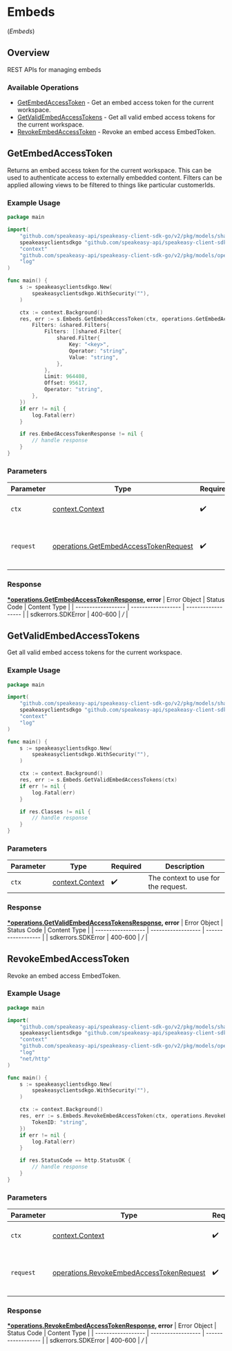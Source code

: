 # Embeds
(*Embeds*)

## Overview

REST APIs for managing embeds

### Available Operations

* [GetEmbedAccessToken](#getembedaccesstoken) - Get an embed access token for the current workspace.
* [GetValidEmbedAccessTokens](#getvalidembedaccesstokens) - Get all valid embed access tokens for the current workspace.
* [RevokeEmbedAccessToken](#revokeembedaccesstoken) - Revoke an embed access EmbedToken.

## GetEmbedAccessToken

Returns an embed access token for the current workspace. This can be used to authenticate access to externally embedded content.
Filters can be applied allowing views to be filtered to things like particular customerIds.

### Example Usage

```go
package main

import(
	"github.com/speakeasy-api/speakeasy-client-sdk-go/v2/pkg/models/shared"
	speakeasyclientsdkgo "github.com/speakeasy-api/speakeasy-client-sdk-go/v2"
	"context"
	"github.com/speakeasy-api/speakeasy-client-sdk-go/v2/pkg/models/operations"
	"log"
)

func main() {
    s := speakeasyclientsdkgo.New(
        speakeasyclientsdkgo.WithSecurity(""),
    )

    ctx := context.Background()
    res, err := s.Embeds.GetEmbedAccessToken(ctx, operations.GetEmbedAccessTokenRequest{
        Filters: &shared.Filters{
            Filters: []shared.Filter{
                shared.Filter{
                    Key: "<key>",
                    Operator: "string",
                    Value: "string",
                },
            },
            Limit: 964408,
            Offset: 95617,
            Operator: "string",
        },
    })
    if err != nil {
        log.Fatal(err)
    }

    if res.EmbedAccessTokenResponse != nil {
        // handle response
    }
}
```

### Parameters

| Parameter                                                                                          | Type                                                                                               | Required                                                                                           | Description                                                                                        |
| -------------------------------------------------------------------------------------------------- | -------------------------------------------------------------------------------------------------- | -------------------------------------------------------------------------------------------------- | -------------------------------------------------------------------------------------------------- |
| `ctx`                                                                                              | [context.Context](https://pkg.go.dev/context#Context)                                              | :heavy_check_mark:                                                                                 | The context to use for the request.                                                                |
| `request`                                                                                          | [operations.GetEmbedAccessTokenRequest](../../pkg/models/operations/getembedaccesstokenrequest.md) | :heavy_check_mark:                                                                                 | The request object to use for the request.                                                         |


### Response

**[*operations.GetEmbedAccessTokenResponse](../../pkg/models/operations/getembedaccesstokenresponse.md), error**
| Error Object       | Status Code        | Content Type       |
| ------------------ | ------------------ | ------------------ |
| sdkerrors.SDKError | 400-600            | */*                |

## GetValidEmbedAccessTokens

Get all valid embed access tokens for the current workspace.

### Example Usage

```go
package main

import(
	"github.com/speakeasy-api/speakeasy-client-sdk-go/v2/pkg/models/shared"
	speakeasyclientsdkgo "github.com/speakeasy-api/speakeasy-client-sdk-go/v2"
	"context"
	"log"
)

func main() {
    s := speakeasyclientsdkgo.New(
        speakeasyclientsdkgo.WithSecurity(""),
    )

    ctx := context.Background()
    res, err := s.Embeds.GetValidEmbedAccessTokens(ctx)
    if err != nil {
        log.Fatal(err)
    }

    if res.Classes != nil {
        // handle response
    }
}
```

### Parameters

| Parameter                                             | Type                                                  | Required                                              | Description                                           |
| ----------------------------------------------------- | ----------------------------------------------------- | ----------------------------------------------------- | ----------------------------------------------------- |
| `ctx`                                                 | [context.Context](https://pkg.go.dev/context#Context) | :heavy_check_mark:                                    | The context to use for the request.                   |


### Response

**[*operations.GetValidEmbedAccessTokensResponse](../../pkg/models/operations/getvalidembedaccesstokensresponse.md), error**
| Error Object       | Status Code        | Content Type       |
| ------------------ | ------------------ | ------------------ |
| sdkerrors.SDKError | 400-600            | */*                |

## RevokeEmbedAccessToken

Revoke an embed access EmbedToken.

### Example Usage

```go
package main

import(
	"github.com/speakeasy-api/speakeasy-client-sdk-go/v2/pkg/models/shared"
	speakeasyclientsdkgo "github.com/speakeasy-api/speakeasy-client-sdk-go/v2"
	"context"
	"github.com/speakeasy-api/speakeasy-client-sdk-go/v2/pkg/models/operations"
	"log"
	"net/http"
)

func main() {
    s := speakeasyclientsdkgo.New(
        speakeasyclientsdkgo.WithSecurity(""),
    )

    ctx := context.Background()
    res, err := s.Embeds.RevokeEmbedAccessToken(ctx, operations.RevokeEmbedAccessTokenRequest{
        TokenID: "string",
    })
    if err != nil {
        log.Fatal(err)
    }

    if res.StatusCode == http.StatusOK {
        // handle response
    }
}
```

### Parameters

| Parameter                                                                                                | Type                                                                                                     | Required                                                                                                 | Description                                                                                              |
| -------------------------------------------------------------------------------------------------------- | -------------------------------------------------------------------------------------------------------- | -------------------------------------------------------------------------------------------------------- | -------------------------------------------------------------------------------------------------------- |
| `ctx`                                                                                                    | [context.Context](https://pkg.go.dev/context#Context)                                                    | :heavy_check_mark:                                                                                       | The context to use for the request.                                                                      |
| `request`                                                                                                | [operations.RevokeEmbedAccessTokenRequest](../../pkg/models/operations/revokeembedaccesstokenrequest.md) | :heavy_check_mark:                                                                                       | The request object to use for the request.                                                               |


### Response

**[*operations.RevokeEmbedAccessTokenResponse](../../pkg/models/operations/revokeembedaccesstokenresponse.md), error**
| Error Object       | Status Code        | Content Type       |
| ------------------ | ------------------ | ------------------ |
| sdkerrors.SDKError | 400-600            | */*                |
